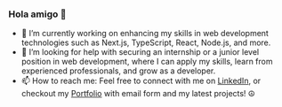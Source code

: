 ### Hola amigo 👋




- 🔭 I’m currently working on enhancing my skills in web development technologies such as Next.js, TypeScript, React, Node.js, and more. 
- 🤔 I’m looking for help with securing an internship or a junior level position in web development, where I can apply my skills, learn from experienced professionals, and grow as a developer.
- 📫 How to reach me: Feel free to connect with me on [LinkedIn](https://www.linkedin.com/in/tommimaki), or checkout my [Portfolio](https://tommimaki.com/) with email form and my latest projects!
   ☮

